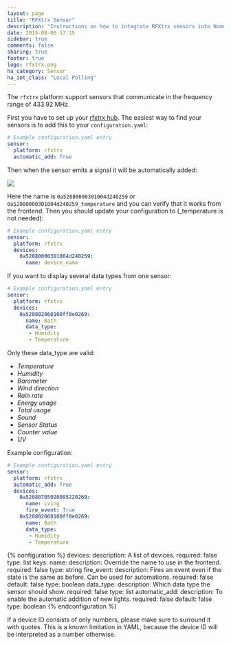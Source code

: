 ```yaml
---
layout: page
title: "RFXtrx Sensor"
description: "Instructions on how to integrate RFXtrx sensors into Home Assistant."
date: 2015-08-06 17:15
sidebar: true
comments: false
sharing: true
footer: true
logo: rfxtrx.png
ha_category: Sensor
ha_iot_class: "Local Polling"
---
```


The `rfxtrx` platform support sensors that communicate in the frequency range of 433.92 MHz.

First you have to set up your [rfxtrx hub](/components/rfxtrx/).
The easiest way to find your sensors is to add this to your `configuration.yaml`:

```yaml
# Example configuration.yaml entry
sensor:
  platform: rfxtrx
  automatic_add: True
```

Then when the sensor emits a signal it will be automatically added:

<p class='img'>
<img src='/images/components/rfxtrx/sensor.png' />
</p>

Here the name is `0a52080000301004d240259` or `0a52080000301004d240259_temperature` and you can verify that it works from the frontend.
Then you should update your configuration to (_temperature is not needed):

```yaml
# Example configuration.yaml entry
sensor:
  platform: rfxtrx
  devices:
    0a52080000301004d240259:
      name: device_name
```

If you want to display several data types from one sensor:

```yaml
# Example configuration.yaml entry
sensor:
  platform: rfxtrx
  devices:
    0a520802060100ff0e0269:
      name: Bath
      data_type:
       - Humidity
       - Temperature
```

Only these data_type are valid:

- *Temperature*
- *Humidity*
- *Barometer*
- *Wind direction*
- *Rain rate*
- *Energy usage*
- *Total usage*
- *Sound*
- *Sensor Status*
- *Counter value*
- *UV*

Example configuration:

```yaml
# Example configuration.yaml entry
sensor:
  platform: rfxtrx
  automatic_add: True
  devices:
    0a52080705020095220269:
      name: Lving
      fire_event: True
    0a520802060100ff0e0269:
      name: Bath
      data_type:
       - Humidity
       - Temperature
```

{% configuration %}
devices:
  description: A list of devices.
  required: false
  type: list
  keys:
    name:
      description: Override the name to use in the frontend.
      required: false
      type: string
    fire_event:
      description: Fires an event even if the state is the same as before. Can be used for automations.
      required: false
      default: false
      type: boolean
    data_type:
      description: Which data type the sensor should show.
      required: false
      type: list
automatic_add:
  description: To enable the automatic addition of new lights.
  required: false
  default: false
  type: boolean
{% endconfiguration %}

<p class='note warning'>
If a device ID consists of only numbers, please make sure to surround it with quotes. 
This is a known limitation in YAML, because the device ID will be interpreted as a number otherwise.
</p>
